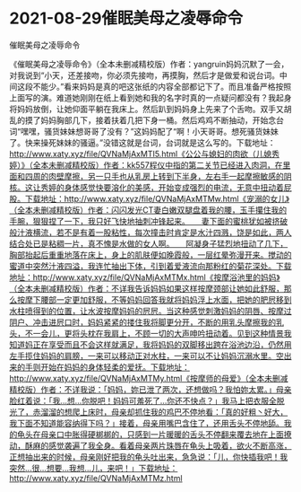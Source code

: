 # 2021-08-29催眠美母之凌辱命令



催眠美母之凌辱命令




《催眠美母之凌辱命令》（全本未删减精校版）作者：yangruin妈妈沉默了一会，对我说到“小天，还差接吻，你必须先接吻，再摸胸，然后才是做爱和说台词。中间这段不能少。”看来妈妈是真的吧这张纸的内容全部都记下了。而且准备严格按照上面写的演。难道她刚刚在纸上看到她和我的名字时真的一点疑问都没有？我起身将妈妈放倒，让她仰面平躺在我床上。然后趴到妈妈身上先来了个舌吻。双手又胡乱的摸了妈妈胸部几下，接着扶着几把下身一桶。然后鸡鸡不断抽动，开始念台词“嘿嘿，骚货妹妹想哥哥了没有？”这妈妈配了“啊！小天哥哥。想死骚货妹妹了。快来操死妹妹的骚逼。”没错这就是台词，台词就是这么写的。下载地址：http://www.xaty.xyz/file/QVNaMjAxMTI5.html《公公与媳妇的肉欲（儿媳秀婷）》（全本未删减精校版）作者：kk557程仪中指的第二关节已经进入肉洞，在里面和四周的肉壁摩擦，另一只手也从乳房上转到下半身，左右手一起摩擦敏感的阴核。这让秀婷的身体感觉快要溶化的美感，开始变成强烈的电流，无意中扭动着屁股。下载地址：http://www.xaty.xyz/file/QVNaMjAxMTMw.html《宠溺的女儿》（全本未删减精校版）作者：闪闪发光CT妻白嫩双腿盘着我的腰，玉手攥住我的手腕，狠狠捏了一下，我只好飞快地抽刺冲锋起来。　　妻下面的蜜桃犹如被挤破般汁液横流，若不是有着一股粘性，每次撞击时肯定是水汁四溅，饶是如此，两人结合处已是粘稠一片，真不愧是水做的女人啊。　　阿凝身子猛烈地扭动了几下，胸部抬起后重重地落在床上，身上的肌肤便如晚霞般，一层红晕弥漫开来。搅动的蜜道中突然汁液四溢，我连忙抽出下体，引到着爱液流向那粉红的菊花深处。下载地址：http://www.xaty.xyz/file/QVNaMjAxMTMx.html《按摩浴池里的妈妈》（全本未删减精校版）作者：不详我告诉妈妈如果这样按摩颈部让她如此舒服，那么按摩下腰部一定更加舒服，不等妈妈回答我就将妈妈浮上水面，把她的肥屄移到水柱喷得到的位置，让水波按摩妈妈的屄屄。当这种感觉刺激妈妈的阴唇、按摩过阴户、冲击进屄口时，妈妈紧紧的搂住我将脚更分开，不断的用乳头摩擦我的乳头，不一会儿，更将头枕在我肩上，不顾一切的大声呻吟扭动着。见到这种情景我知道妈正在享受而且不会这样就满足，我将妈妈的双脚移出跨在浴池边沿，仍然用左手揽住妈妈的肩膀，一来可以移动正对水柱，一来可以不让妈妈沉溺水里。空出来的手则开始在妈妈的身体轻柔的爱抚。下载地址：http://www.xaty.xyz/file/QVNaMjAxMTMy.html《按摩师的母爱》（全本未删减精校版）作者：不详我说：「妈妈，妳已泄了两次，还想做吗？我怕妳太累。」母亲脸红着说：「我…想…你脱吧！妈妈可羞死了…你还不快点？」我马上把衣服全脱光了，赤溜溜的想爬上床时，母亲却抓住我的鸡巴不停地看：「真的好粗丶好大，我下面不知道能容纳得下吗？」接着，母亲用嘴巴含住了，还用舌头不停地舔。我的龟头在母亲口中胀得硬梆梆的，只感到一片暖暖的舌头不停翻来覆去地在上面撩动，酥麻的感觉袭遍了我全身。看着母亲两片珠唇在龟头上吸着，欲火不断高涨，正想抽出来的时候，母亲刚好把我的龟头吐出来，急急说：「儿，你快插我吧！我突然…很…想要…我想…儿，来吧！」下载地址：http://www.xaty.xyz/file/QVNaMjAxMTMz.html


